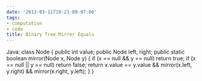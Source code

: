 ```yaml
---
date: '2013-03-11T19:21:00-07:00'
tags:
- computation
- code
title: Binary Tree Mirror Equals
---
```


Java: class Node { public int value; public Node left, right; public static boolean mirror(Node x, Node y) { if (x == null && y == null) return true; if (x == null || y == null) return false; return x.value == y.value && mirror(x.left, y.right) && mirror(x.right, y.left); } }
